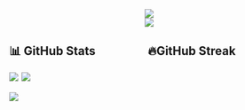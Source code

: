 <div align="center">
<img src="https://readme-typing-svg.herokuapp.com?size=50&center=true&vCenter=true&width=800&height=100&lines=Namaste%20%F0%9F%99%8F%3BPranam%20%F0%9F%99%8F%3BKhamma%20Ghani%20%F0%9F%99%8F%3BVanakkam%20%F0%9F%99%8F%3BSat%20Sri%20Akaal%20%F0%9F%99%8F%3BAssalam%20Alaikum%20%F0%9F%99%8F%3B">
<br>
<img src="https://views.whatilearened.today/views/github/abhir9/abhir9.svg?cache=remove">
</div>


<div>
<h2 id="stats">📊 GitHub Stats        &nbsp;&nbsp;&nbsp;&nbsp;&nbsp;&nbsp;&nbsp;&nbsp;&nbsp;&nbsp;&nbsp;&nbsp;&nbsp;&nbsp;&nbsp;&nbsp;&nbsp;               🔥GitHub Streak</h2>
<a><img src="https://github-readme-stats.vercel.app/api?username=abhir9&show_icons=true&count_private=true"></a>&#8198;
<a><img src="https://github-readme-streak-stats.herokuapp.com/?user=krishdevdb"></a>
</div>

<br>


<img align="center" src="https://activity-graph.herokuapp.com/graph?username=abhir9&hide_border=true&area=true&point=transparent">

